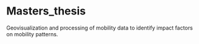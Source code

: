 # Masters_thesis
Geovisualization and processing of mobility data to identify impact factors on mobility patterns.
